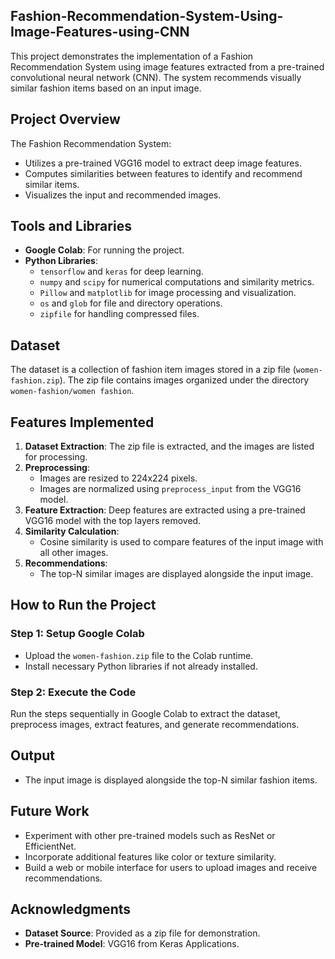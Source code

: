 ## Fashion-Recommendation-System-Using-Image-Features-using-CNN

This project demonstrates the implementation of a Fashion Recommendation System using image features extracted from a pre-trained convolutional neural network (CNN). The system recommends visually similar fashion items based on an input image.

## Project Overview
The Fashion Recommendation System:
- Utilizes a pre-trained VGG16 model to extract deep image features.
- Computes similarities between features to identify and recommend similar items.
- Visualizes the input and recommended images.

## Tools and Libraries
- **Google Colab**: For running the project.
- **Python Libraries**:
  - `tensorflow` and `keras` for deep learning.
  - `numpy` and `scipy` for numerical computations and similarity metrics.
  - `Pillow` and `matplotlib` for image processing and visualization.
  - `os` and `glob` for file and directory operations.
  - `zipfile` for handling compressed files.

## Dataset
The dataset is a collection of fashion item images stored in a zip file (`women-fashion.zip`). The zip file contains images organized under the directory `women-fashion/women fashion`.

## Features Implemented
1. **Dataset Extraction**: The zip file is extracted, and the images are listed for processing.
2. **Preprocessing**:
   - Images are resized to 224x224 pixels.
   - Images are normalized using `preprocess_input` from the VGG16 model.
3. **Feature Extraction**: Deep features are extracted using a pre-trained VGG16 model with the top layers removed.
4. **Similarity Calculation**:
   - Cosine similarity is used to compare features of the input image with all other images.
5. **Recommendations**:
   - The top-N similar images are displayed alongside the input image.

## How to Run the Project
### Step 1: Setup Google Colab
- Upload the `women-fashion.zip` file to the Colab runtime.
- Install necessary Python libraries if not already installed.

### Step 2: Execute the Code
Run the steps sequentially in Google Colab to extract the dataset, preprocess images, extract features, and generate recommendations.

## Output
- The input image is displayed alongside the top-N similar fashion items.

## Future Work
- Experiment with other pre-trained models such as ResNet or EfficientNet.
- Incorporate additional features like color or texture similarity.
- Build a web or mobile interface for users to upload images and receive recommendations.

## Acknowledgments
- **Dataset Source**: Provided as a zip file for demonstration.
- **Pre-trained Model**: VGG16 from Keras Applications.
